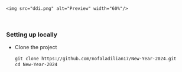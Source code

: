 
<p align="center">
  
    <img src="ddi.png" alt="Preview" width="60%"/>
  </a>
  <br/>
  
</p>

### Setting up locally

- Clone the project 

  ```shell
  git clone https://github.com/nofaladilian17/New-Year-2024.git
  cd New-Year-2024
  ```
